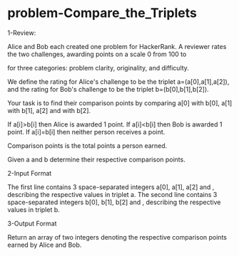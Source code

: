 # problem-Compare_the_Triplets

1-Review:

Alice and Bob each created one problem for HackerRank. A reviewer rates the two challenges, awarding points on a scale 0 from 100 to

for three categories: problem clarity, originality, and difficulty.

We define the rating for Alice's challenge to be the triplet a=(a[0],a[1],a[2]), and the rating for Bob's challenge to be the triplet
b=(b[0],b[1],b[2]).

Your task is to find their comparison points by comparing a[0] with b[0], a[1] with b[1], a[2] and with b[2].

If a[i]>b[i] then Alice is awarded 1 point.
If a[i]<b[i] then Bob is awarded 1 point.
If a[i]=b[i] then neither person receives a point.

Comparison points is the total points a person earned.

Given a and b determine their respective comparison points.

2-Input Format

The first line contains 3 space-separated integers a[0], a[1], a[2] and , describing the respective values in triplet a.
The second line contains 3 space-separated integers b[0], b[1], b[2] and , describing the respective values in triplet b.

3-Output Format

Return an array of two integers denoting the respective comparison points earned by Alice and Bob.
